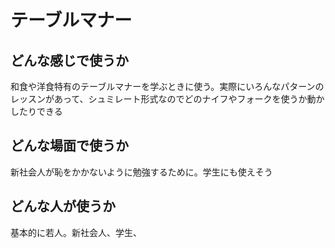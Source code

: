 # テーブルマナー

## どんな感じで使うか
和食や洋食特有のテーブルマナーを学ぶときに使う。実際にいろんなパターンのレッスンがあって、シュミレート形式なのでどのナイフやフォークを使うか動かしたりできる

## どんな場面で使うか
新社会人が恥をかかないように勉強するために。学生にも使えそう

## どんな人が使うか
基本的に若人。新社会人、学生、